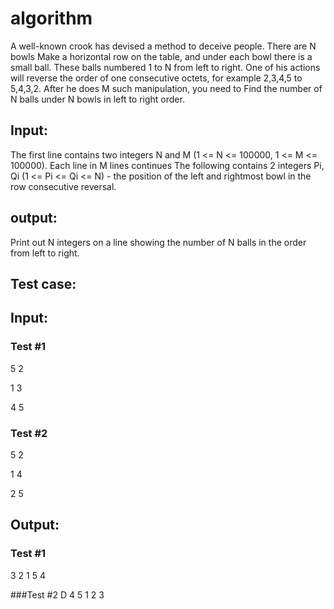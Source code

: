 # algorithm

A well-known crook has devised a method to deceive people. There are N bowls Make a horizontal row on the table, and under each bowl there is a small ball. These balls numbered 1 to N from left to right. One of his actions will reverse the order of one consecutive octets, for example 2,3,4,5 to 5,4,3,2. After he does M such manipulation, you need to Find the number of N balls under N bowls in left to right order.

## Input:

The first line contains two integers N and M (1 <= N <= 100000, 1 <= M <= 100000). Each line in M lines continues The following contains 2 integers Pi, Qi (1 <= Pi <= Qi <= N) - the position of the left and rightmost bowl in the row consecutive reversal.

## output:

Print out N integers on a line showing the number of N balls in the order from left to right.

## Test case:

## Input:

### Test #1

5 2

1 3

4 5

### Test #2

5 2

1 4

2 5

## Output:

### Test #1
3 2 1 5 4

###Test #2 D
4 5 1 2 3

